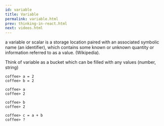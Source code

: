 ```yaml
---
id: variable 
title: Variable
permalink: variable.html
prev: thinking-in-react.html
next: videos.html
---
```


a variable or scalar is a storage location paired with an associated symbolic
name (an identifier), which contains some known or unknown quantity or
information referred to as a value. (Wikipedia).

Think of variable as a bucket which can be filled with any values (number, string)

```
coffee> a = 2
coffee> b = 2

coffee> a 
coffee> 2

coffee> b
coffee> 2

coffee> c = a + b
coffee> ?
```

